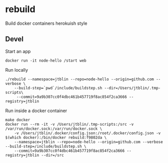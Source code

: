 # rebuild

Build docker containers herokuish style

## Devel

Start an app

    docker run -it node-hello /start web

Run locally

    ./rebuild --namespace=jtblin --repo=node-hello --origin=github.com --verbose \
    	--build-step=`pwd`/include/buildstep.sh --dir=/Users/jtblin/.tmp-scripts\
    	 --commit=9a9b307cc0f4dbc461b457719f8ac854f2ca3666 --registry=jtblin

Run inside a docker container

    make docker
    docker run --rm -it -v /Users/jtblin/.tmp-scripts:/src -v /var/run/docker.sock:/var/run/docker.sock \
    	-v /Users/jtblin/.docker/config.json:/root/.docker/config.json -v $(which docker):/bin/docker rebuild:f9802da \
    	--namespace=jtblin --repo=node-hello --origin=github.com --verbose --build-step=/include/buildstep.sh \
    	--commit=9a9b307cc0f4dbc461b457719f8ac854f2ca3666 --registry=jtblin --dir=/src
